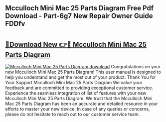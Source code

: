 ## Mcculloch Mini Mac 25 Parts Diagram Free Pdf Download - Part-6g7 New Repair Owner Guide FDDfv

# <h2><a href="http://dfrpe8.blite.top/?on=Mcculloch+Mini+Mac+25+Parts+Diagram">🔗Download New 👉🔴 Mcculloch Mini Mac 25 Parts Diagram</a></h2>

[![Mcculloch Mini Mac 25 Parts Diagram download](https://i.imgur.com/lujVjoI.png)](http://dfrpe8.blite.top/?on=Mcculloch+Mini+Mac+25+Parts+Diagram)
Congratulations on your new Mcculloch Mini Mac 25 Parts Diagram! This user manual is designed to help you understand and get the most out of your product. Thank You for Your Support Mcculloch Mini Mac 25 Parts Diagram We value your feedback and are committed to providing exceptional customer service. Experience the seamless integration of list of features with your new Mcculloch Mini Mac 25 Parts Diagram. We trust that the Mcculloch Mini Mac 25 Parts Diagram has been an accurate and detailed resource in your efforts to master your new device. In case of any queries or concerns, please do not hesitate to reach out to our customer service team.
